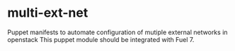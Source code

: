 # multi-ext-net
Puppet manifests to automate configuration of mutiple external networks in openstack
This puppet module should be integrated with Fuel 7.
